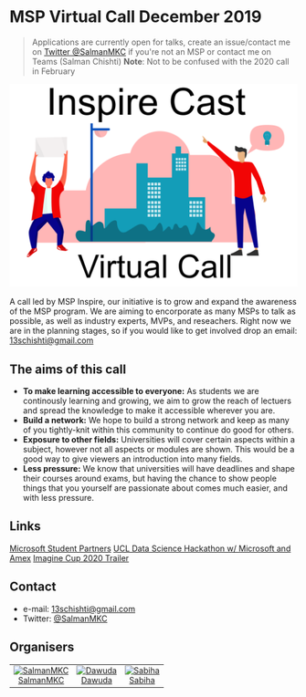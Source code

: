 # MSP Virtual Call December 2019
> Applications are currently open for talks, create an issue/contact me on [Twitter @SalmanMKC](https://twitter.com/salmanmkc "salmanmkc on twitter") if you're not an MSP or contact me on Teams (Salman Chishti)
>**Note**: Not to be confused with the 2020 call in February


![I'll put an image here :D - Salman](README_Images/inspirecast.png)

A call led by MSP Inspire, our initiative is to grow and expand the awareness of the MSP program. We are aiming to encorporate as many MSPs to talk as possible, as well as industry experts, MVPs, and reseachers. Right now we are in the planning stages, so if you would like to get involved drop an email: 13schishti@gmail.com

## The aims of this call

- **To make learning accessible to everyone:** As students we are continously learning and growing, we aim to  grow the reach of lectuers and spread the knowledge to make it accessible wherever you are.
- **Build a network:** We hope to build a strong network and keep as many of you tightly-knit within this community to continue do good for others.
- **Exposure to other fields:** Universities will cover certain aspects within a subject, however not all aspects or modules are shown. This would be a good way to give viewers an introduction into many fields.
- **Less pressure:** We know that universities will have deadlines and shape their courses around exams, but having the chance to show people things that you yourself are passionate about comes much easier, and with less pressure.





## Links

[Microsoft Student Partners]([https://studentpartners.microsoft.com](https://studentpartners.microsoft.com/))  
[UCL Data Science Hackathon w/ Microsoft and Amex]([https://www.youtube.com/watch?v=9lvn1BWlpGg](https://www.youtube.com/watch?v=9lvn1BWlpGg))  
[Imagine Cup 2020 Trailer]([https://www.youtube.com/watch?v=Z7mQ0KIVvhY&t=1s](https://www.youtube.com/watch?v=Z7mQ0KIVvhY&t=1s))  


## Contact
* e-mail: 13schishti@gmail.com
* Twitter: [@SalmanMKC](https://twitter.com/salmanmkc "salmanmkc on twitter")


## Organisers

<table>
  <tr>
    <td align="center"><a href="https://www.linkedin.com/in/SalmanMKC"><img src="https://avatars3.githubusercontent.com/u/32169182?v=4" width = "100px;" alt="SalmanMKC"/><br/><sub<b>SalmanMKC</b></sub></a><br/>
    <td align="center"><a href="https://www.linkedin.com/in/dawoodiddris/"><img src="https://pbs.twimg.com/profile_images/1083118269203169280/d8JlI67G_400x400.jpg" width = "100px;" alt="Dawuda"/><br/><sub<b>Dawuda</b></sub></a><br/>
    <td align="center"><a href="https://www.linkedin.com/in/sabiha-shaik/"><img src="https://i.imgur.com/RTxGZuJ.png" width = "100px;" alt="Sabiha"/><br/><sub<b>Sabiha</b></sub></a><br/>
  </tr>
</table>

